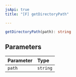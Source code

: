 ```yaml
---
jsApi: true
title: "[F] getDirectoryPath"

---
```

```ts
getDirectoryPath(path): string
```

## Parameters

| Parameter | Type |
| :------ | :------ |
| `path` | `string` |

